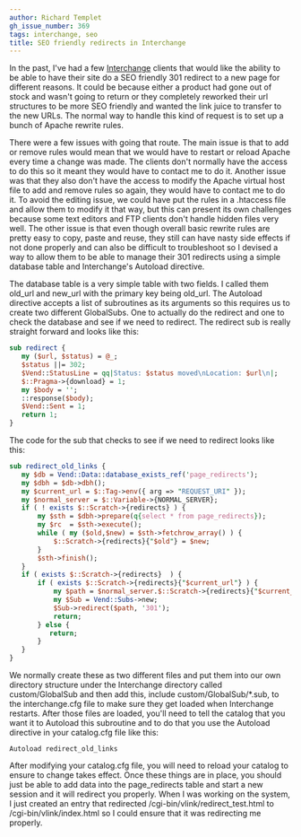 ```yaml
---
author: Richard Templet
gh_issue_number: 369
tags: interchange, seo
title: SEO friendly redirects in Interchange
---
```




In the past, I've had a few [Interchange](http://www.icdevgroup.org/) clients that would like the ability to be able to have their site do a SEO friendly 301 redirect to a new page for different reasons.  It could be because either a product had gone out of stock and wasn't going to return or they completely reworked their url structures to be more SEO friendly and wanted the link juice to transfer to the new URLs.  The normal way to handle this kind of request is to set up a bunch of Apache rewrite rules.

There were a few issues with going that route.  The main issue is that to add or remove rules would mean that we would have to restart or reload Apache every time a change was made.  The clients don't normally have the access to do this so it meant they would have to contact me to do it.  Another issue was that they also don't have the access to modify the Apache virtual host file to add and remove rules so again, they would have to contact me to do it.  To avoid the editing issue, we could have put the rules in a .htaccess file and allow them to modify it that way, but this can present its own challenges because some text editors and FTP clients don't handle hidden files very well.  The other issue is that even though overall basic rewrite rules are pretty easy to copy, paste and reuse, they still can have nasty side effects if not done properly and can also be difficult to troubleshoot so I devised a way to allow them to be able to manage their 301 redirects using a simple database table and Interchange's Autoload directive.

The database table is a very simple table with two fields.  I called them old_url and new_url with the primary key being old_url.  The Autoload directive accepts a list of subroutines as its arguments so this requires us to create two different GlobalSubs.  One to actually do the redirect and one to check the database and see if we need to redirect.  The redirect sub is really straight forward and looks like this:

```perl
sub redirect {
   my ($url, $status) = @_;
   $status ||= 302;
   $Vend::StatusLine = qq|Status: $status moved\nLocation: $url\n|;
   $::Pragma->{download} = 1;
   my $body = '';
   ::response($body);
   $Vend::Sent = 1;
   return 1;
}
```

The code for the sub that checks to see if we need to redirect looks like this:

```perl
sub redirect_old_links {
   my $db = Vend::Data::database_exists_ref('page_redirects');
   my $dbh = $db->dbh();
   my $current_url = $::Tag->env({ arg => "REQUEST_URI" });
   my $normal_server = $::Variable->{NORMAL_SERVER};
   if ( ! exists $::Scratch->{redirects} ) {
       my $sth = $dbh->prepare(q{select * from page_redirects});
       my $rc  = $sth->execute();
       while ( my ($old,$new) = $sth->fetchrow_array() ) {
           $::Scratch->{redirects}{"$old"} = $new;
       }
       $sth->finish();
   }
   if ( exists $::Scratch->{redirects}  ) {
       if ( exists $::Scratch->{redirects}{"$current_url"} ) {
           my $path = $normal_server.$::Scratch->{redirects}{"$current_url"};
           my $Sub = Vend::Subs->new;
           $Sub->redirect($path, '301');
           return;
       } else {
          return;
       }
   }
}
```

We normally create these as two different files and put them into our own directory structure under the Interchange directory called custom/GlobalSub and then add this, include custom/GlobalSub/*.sub, to the interchange.cfg file to make sure they get loaded when Interchange restarts.  After those files are loaded, you'll need to tell the catalog that you want it to Autoload this subroutine and to do that you use the Autoload directive in your catalog.cfg file like this:

```nohighlight
Autoload redirect_old_links
```

After modifying your catalog.cfg file, you will need to reload your catalog to ensure to change takes effect.  Once these things are in place, you should just be able to add data into the page_redirects table and start a new session and it will redirect you properly.  When I was working on the system, I just created an entry that redirected /cgi-bin/vlink/redirect_test.html to /cgi-bin/vlink/index.html so I could ensure that it was redirecting me properly.


